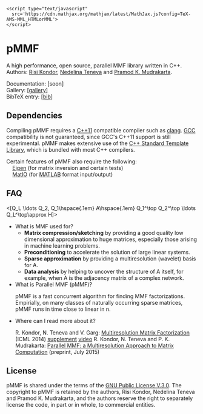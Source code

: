     <script type="text/javascript"
      src='https://cdn.mathjax.org/mathjax/latest/MathJax.js?config=TeX-AMS-MML_HTMLorMML'>
    </script>


# pMMF

A high performance, open source, parallel MMF library written in C++.<br>
Authors:  [Risi Kondor](http://people.cs.uchicago.edu/~risi/), [Nedelina Teneva](http://people.cs.uchicago.edu/~nteneva/) and [Pramod K. Mudrakarta](https://www.cs.uchicago.edu/directory/pramod-kaushik-mudrakarta).

Documentation: [soon]<br>
Gallery: [[gallery]](http://people.cs.uchicago.edu/~risi/MMF/gallery.html)<br>
BibTeX entry: [[bib]](http://people.cs.uchicago.edu/~risi/MMF/pMMF.bib)

## Dependencies

Compiling pMMF requires a [C++11](https://en.wikipedia.org/wiki/C%2B%2B11) compatible compiler such as [clang](http://clang.llvm.org). [GCC](https://gcc.gnu.org) compatibility is not guaranteed, since GCC's C++11 support is still experimental. pMMF makes extensive use of the [C++ Standard Template Library](https://en.wikipedia.org/wiki/Standard_Template_Library), which is bundled with most C++ compilers. 

Certain features of pMMF also require the following:<br>
&nbsp;&nbsp;&nbsp; [Eigen](http://eigen.tuxfamily.org) (for matrix inversion and certain tests)<br>
&nbsp;&nbsp;&nbsp; [MatIO](http://sourceforge.net/projects/matio/) (for [MATLAB](http://www.mathworks.com/products/matlab/) format input/output)<br>

## FAQ

<\[Q_L \ldots Q_2\, Q_1\hspace{.1em} A\hspace{.1em} Q_1^\top Q_2^\top \ldots Q_L^\top\approx H\]>


<ul>
<li>What is MMF used for?
<ul>
<li><b>Matrix compression/sketching</b> by providing a good quality low dimensional approximation to huge matrices, especially those arising in machine learning problems.</li>
<li><b>Preconditioning</b> to accelerate the solution of large linear systems.</li>
<li><b>Sparse approximation</b> by providing a multiresolution (wavelet) basis for A.</li>
<li><b>Data analysis</b> by helping to uncover the structure of A itself, for example, when A is the adjacency matrix of a complex network.</li>
</ul>

<li>What is Parallel MMF (pMMF)?

pMMF is a fast concurrent algorithm for finding MMF factorizations. Empirially, on many classes of naturally occurring sparse matrices, pMMF runs in time close to linear in n.
</li>

<li>Where can I read more about it?

R. Kondor, N. Teneva and V. Garg: [Multiresolution Matrix Factorization](http://people.cs.uchicago.edu/~risi/papers/KondorTenevaGargICML2014.pdf) (ICML 2014) [supplement](http://people.cs.uchicago.edu/~risi/papers/KondorTenevaGargICML2014.supplement.pdf) [video](http://techtalks.tv/talks/multiresolution-matrix-factorization/61063/)
R. Kondor, N. Teneva and P. K. Mudrakarta: [Parallel MMF: a Multiresolution Approach to Matrix Computation](http://arxiv.org/abs/1507.04396) (preprint, July 2015)
</li>
</ul>


## License 

pMMF is shared under the terms of the [GNU Public License V.3.0](http://www.gnu.org/licenses/gpl-3.0.en.html). The copyright to pMMF is retained by the authors, Risi Kondor, Nedelina Teneva and Pramod K. Mudrakarta, and the authors reserve the right to separately license the code, in part or in whole, to commercial entities. 
